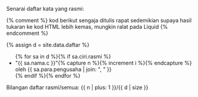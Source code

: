Senarai daftar kata yang rasmi:

{% comment %}
kod berikut sengaja ditulis rapat sedemikian supaya hasil
tukaran ke kod HTML lebih kemas, mungkin ralat pada Liquid
{% endcomment %}

{% assign d = site.data.daftar %}

<ul>{% for sa in d %}{% if sa.ciri.rasmi %}
<li>"{{ sa.nama.c }}"{% capture n %}{% increment i %}{% endcapture %}
oleh {{ sa.para.pengusaha | join: ", " }}</li>
{% endif %}{% endfor %}</ul>

Bilangan daftar rasmi/semua:
{{ n | plus: 1 }}/{{ d | size }}
